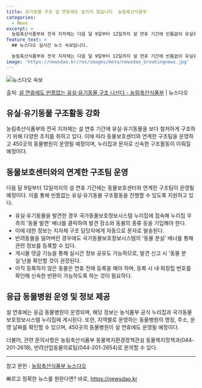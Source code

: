 ```yaml
---
title: 유기동물 구조 설 연휴에도 놓치지 않습니다  농림축산식품부
categories:
  - News
excerpt: >
  농림축산식품부와 전국 지자체는 다음 달 9일부터 12일까지 설 연휴 기간에 빈틈없이 유실유기동물을 구조하기 …
feature_text: >
  ## 뉴스다오 실시간 뉴스 속보입니다.

  농림축산식품부와 전국 지자체는 다음 달 9일부터 12일까지 설 연휴 기간에 빈틈없이 유실유기동물을 구조하기 …
image: 'https://newsdao.kr/res/images/meta/newsdao_breakingnews.jpg'
---
```


![뉴스다오 속보](https://newsdao.kr/res/images/meta/newsdao_breakingnews.jpg)

<p>출처: <a href="https://newsdao.kr/3088" rel="dofollow">설 연휴에도 빈틈없는 유실·유기동물 구조 나선다 - 농림축산식품부</a> | 뉴스다오</p>

<h2>유실·유기동물 구조활동 강화</h2>

<p data-ke-size="size16">농림축산식품부와 전국 지자체는 설 연휴 기간에 유실·유기동물을 보다 철저하게 구조하기 위해 다양한 조치를 취하고 있다. 이에 따라 동물보호센터와 연계한 구조팀을 운영하고 450곳의 동물병원이 운영될 예정이며, 누리집과 문자로 신속한 구조활동이 이뤄질 예정이다.</p>

<h2>동물보호센터와의 연계한 구조팀 운영</h2>
<p data-ke-size="size16">다음 달 9일부터 12일까지의 설 연휴 기간에는 동물보호센터와 연계한 구조팀이 운영될 예정이다. 이를 통해 빈틈없는 유실·유기동물 구조활동을 진행할 수 있도록 지원하고 있다.</p>
<ul>
  <li>유실·유기동물을 발견한 경우 국가동물보호정보시스템 누리집에 접속해 누리집 우측의 '동물 발견' 배너를 클릭하여 발견 장소와 동물의 종류 등을 기입해야 한다.</li>
  <li>이에 대한 정보는 지자체 구조 담당자에게 자동으로 문자로 발송된다.</li>
  <li>반려동물을 잃어버린 경우에도 국가동물보호정보시스템의 '동물 분실' 배너를 통해 관련 정보를 등록할 수 있다.</li>
  <li>게시물 댓글 기능을 통해 실시간 정보 공유도 가능하므로, 발견 신고 시 '동물 분실'난을 확인할 것이 권장된다.</li>
  <li>아직 등록하지 않은 동물은 연휴 전에 등록을 해야 하며, 등록 시 내·외장칩 번호를 확인해 신속한 반환이 가능하도록 하는 것이 필요하다.</li>
</ul>

<h2>응급 동물병원 운영 및 정보 제공</h2>
<p data-ke-size="size16">설 연휴에는 응급 동물병원이 운영되며, 해당 정보는 농식품부 공식 누리집과 국가동물보호정보시스템 누리집에 게시된다. 또한, 지역별로 운영하는 동물병원의 명칭, 주소, 운영 날짜를 확인할 수 있으며, 450곳의 동물병원이 설 연휴에도 운영될 예정이다.</p>

<p data-ke-size="size16">더불어, 관련 문의사항은 농림축산식품부 동물복지환경정책관실 동물복지정책과(044-201-2618), 반려산업동물의료팀(044-201-2654)로 문의할 수 있다.</p>

<hr>

참고 문헌 : <a href="https://newsdao.kr/3088">농림축산식품부 뉴스다오</a> 

빠르고 정확한 뉴스를 원한다면? 바로, <a href="https://newsdao.kr" rel="dofollow">https://newsdao.kr</a>


    

